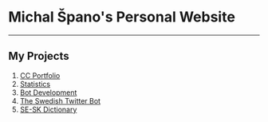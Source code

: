 # Michal Špano's Personal Website
___
## My Projects

1. [CC Portfolio][ID1]
2. [Statistics][ID2]
3. [Bot Development][ID3]
4. [The Swedish Twitter Bot][ID4]
5. [SE-SK Dictionary][ID5]

<!--
Link reference
--->
[ID1]: https://michalspano.myportfolio.com
[ID2]: https://datalore.jetbrains.com/view/notebook/jNqbu2J9dbFUdmfENQRiv0
[ID3]: https://github.com/michalspano/Swedish-Slovak-Dictionary
[ID4]: https://michalspano.github.io/The-Swedish-Bot/
[ID5]: https://github.com/michalspano/Swedish-Slovak-Dictionary
